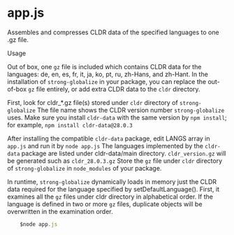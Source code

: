 # app.js

Assembles and compresses CLDR data of the specified languages to one .gz file.

Usage

Out of box, one `gz` file is included which contains CLDR data for the languages: de, en, es, fr, it, ja, ko, pt, ru, zh-Hans, and zh-Hant.  In the installation of `strong-globalize` in your package, you can replace the out-of-box `gz` file entirely, or add extra CLDR data to the `cldr` directory.

First, look for cldr_*.gz file(s) stored under `cldr` directory of `strong-globalize` The file name shows the CLDR version number `strong-globalize` uses.  Make sure you install `cldr-data` with the same version by `npm install`; for example, `npm install cldr-data@28.0.3`

After installing the compatible `cldr-data` package, edit LANGS array in `app.js` and run it by `node app.js`  The languages implemented by the `cldr-data` package are listed under cldr-data/main directory.  `cldr_version.gz` will be generated such as `cldr_28.0.3.gz`  Store the `gz` file under `cldr` directory of `strong-globalize` in `node_modules` of your package.

In runtime, `strong-globalize` dynamically loads in memory just the CLDR data required for the language specified by setDefaultLanguage().  First, it examines all the `gz` files under cldr directory in alphabetical order.  If the language is defined in two or more `gz` files, duplicate objects will be overwritten in the examination order.


```js
	$node app.js
	
```